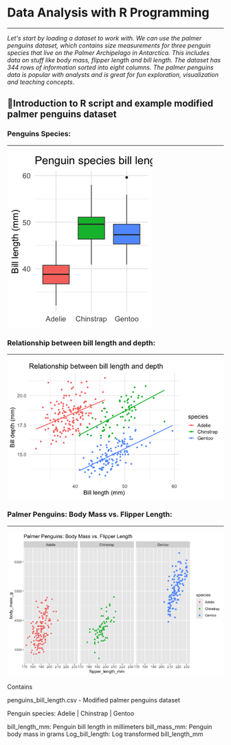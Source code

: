 # **Data Analysis with R Programming**
---
_Let's start by loading a dataset to work with. We can use the palmer penguins dataset, which contains size measurements for three penguin species that live on the Palmer Archipelago in Antarctica. This includes data on stuff like body mass, flipper length and bill length. The dataset has 344 rows of information sorted into eight columns. The palmer penguins data is popular with analysts and is great for fun exploration, visualization and teaching concepts_.

## 🐧Introduction to R script and example modified palmer penguins dataset

### Penguins Species:
---

![Penguins Species](https://github.com/Ribeirosk8/Data-Analysis-with-R-Programming/blob/main/Rplot1.png)

### Relationship between bill length and depth:
---

![Relationship between bill length and depth](https://github.com/Ribeirosk8/Data-Analysis-with-R-Programming/blob/main/Rplot2.png)

### Palmer Penguins: Body Mass vs. Flipper Length:
---

![Palmer Penguins: Body Mass vs. Flipper Length](https://github.com/Ribeirosk8/Data-Analysis-with-R-Programming/blob/main/Rplot3.png)

Contains

penguins_bill_length.csv - Modified palmer penguins dataset

Penguin species: 
Adelie | Chinstrap | Gentoo

bill_length_mm: Penguin bill length in millimeters
bill_mass_mm: Penguin body mass in grams
Log_bill_length: Log transformed bill_length_mm
